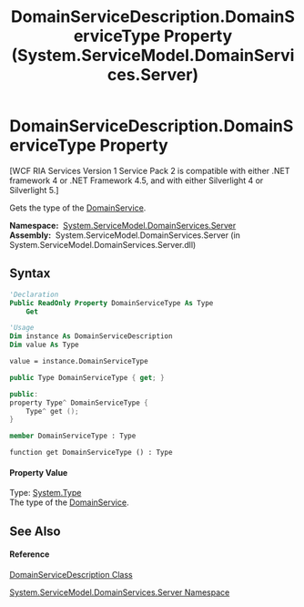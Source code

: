 ﻿---
title: DomainServiceDescription.DomainServiceType Property  (System.ServiceModel.DomainServices.Server)
TOCTitle: DomainServiceType Property
ms:assetid: P:System.ServiceModel.DomainServices.Server.DomainServiceDescription.DomainServiceType
ms:mtpsurl: https://msdn.microsoft.com/en-us/library/system.servicemodel.domainservices.server.domainservicedescription.domainservicetype(v=VS.91)
ms:contentKeyID: 28754601
ms.date: 01/27/2012
mtps_version: v=VS.91
f1_keywords:
- System.ServiceModel.DomainServices.Server.DomainServiceDescription.DomainServiceType
- System.ServiceModel.DomainServices.Server.DomainServiceDescription.get_DomainServiceType
dev_langs:
- CSharp
- JScript
- VB
- FSharp
- c++
api_location:
- System.ServiceModel.DomainServices.Server.dll
api_name:
- System.ServiceModel.DomainServices.Server.DomainServiceDescription.DomainServiceType
- System.ServiceModel.DomainServices.Server.DomainServiceDescription.get_DomainServiceType
api_type:
- Managed
topic_type:
- apiref
- kbSyntax
product_family_name: VS
ROBOTS: INDEX,FOLLOW
---

# DomainServiceDescription.DomainServiceType Property

\[WCF RIA Services Version 1 Service Pack 2 is compatible with either .NET framework 4 or .NET Framework 4.5, and with either Silverlight 4 or Silverlight 5.\]

Gets the type of the [DomainService](ff422911\(v=vs.91\).md).

**Namespace:**  [System.ServiceModel.DomainServices.Server](ff423220\(v=vs.91\).md)  
**Assembly:**  System.ServiceModel.DomainServices.Server (in System.ServiceModel.DomainServices.Server.dll)

## Syntax

``` vb
'Declaration
Public ReadOnly Property DomainServiceType As Type
    Get
```

``` vb
'Usage
Dim instance As DomainServiceDescription
Dim value As Type

value = instance.DomainServiceType
```

``` csharp
public Type DomainServiceType { get; }
```

``` c++
public:
property Type^ DomainServiceType {
    Type^ get ();
}
```

``` fsharp
member DomainServiceType : Type
```

``` jscript
function get DomainServiceType () : Type
```

#### Property Value

Type: [System.Type](https://msdn.microsoft.com/en-us/library/42892f65)  
The type of the [DomainService](ff422911\(v=vs.91\).md).  

## See Also

#### Reference

[DomainServiceDescription Class](ff422896\(v=vs.91\).md)

[System.ServiceModel.DomainServices.Server Namespace](ff423220\(v=vs.91\).md)

